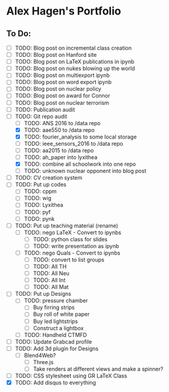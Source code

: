 # Alex Hagen's Portfolio

## To Do:

- [ ] TODO: Blog post on incremental class creation
- [ ] TODO: Blog post on Hanford site
- [ ] TODO: Blog post on LaTeX publications in ipynb
- [ ] TODO: Blog post on nukes blowing up the world
- [ ] TODO: Blog post on multiexport ipynb
- [ ] TODO: Blog post on word export ipynb
- [ ] TODO: Blog post on nuclear policy
- [ ] TODO: Blog post on award for Connor
- [ ] TODO: Blog post on nuclear terrorism
- [ ] TODO: Publication audit
- [ ] TODO: Git repo audit
  - [ ] TODO: ANS 2016 to /data repo
  - [x] TODO: aae550 to /data repo
  - [x] TODO: fourier_analysis to some local storage
  - [ ] TODO: ieee_sensors_2016 to /data repo
  - [ ] TODO: aa2015 to /data repo
  - [ ] TODO: ah_paper into lyxithea
  - [x] TODO: combine all schoolwork into one repo
  - [ ] TODO: unknown nuclear opponent into blog post
- [ ] TODO: CV creation system
- [ ] TODO: Put up codes
	- [ ] TODO: cppm
	- [ ] TODO: wig
	- [ ] TODO: Lyxithea
  - [ ] TODO: pyf
  - [ ] TODO: pynk
- [ ] TODO: Put up teaching material (rename)
	- [ ] TODO: nego LaTeX - Convert to ipynbs
		- [ ] TODO: python class for slides
		- [ ] TODO: write presentation as ipynb
	- [ ] TODO: nego Quals - Convert to ipynbs
		- [ ] TODO: convert to list groups
		- [ ] TODO: All TH
		- [ ] TODO: All Neu
		- [ ] TODO: All Int
		- [ ] TODO: All Mat
- [ ] TODO: Put up Designs
	- [ ] TODO: pressure chamber
		- [ ] Buy firring strips
		- [ ] Buy roll of white paper
		- [ ] Buy led lightstrips
		- [ ] Construct a lightbox
	- [ ] TODO: Handheld CTMFD
- [ ] TODO: Update Grabcad profile
- [ ] TODO: Add 3d plugin for Designs
  - [ ] Blend4Web?
	- [ ] Three.js
	- [ ] Take renders at different views and make a spinner?
- [ ] TODO: CSS stylesheet using GR LaTeX Class
- [x] TODO: Add disqus to everything
